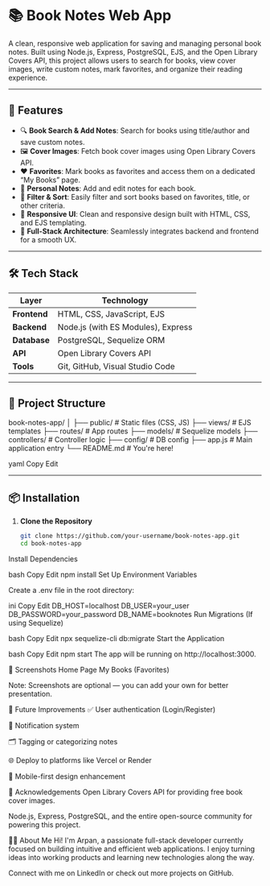 # 📚 Book Notes Web App

A clean, responsive web application for saving and managing personal book notes. Built using Node.js, Express, PostgreSQL, EJS, and the Open Library Covers API, this project allows users to search for books, view cover images, write custom notes, mark favorites, and organize their reading experience.

---

## 🚀 Features

- 🔍 **Book Search & Add Notes**: Search for books using title/author and save custom notes.
- 🖼 **Cover Images**: Fetch book cover images using Open Library Covers API.
- ❤️ **Favorites**: Mark books as favorites and access them on a dedicated “My Books” page.
- 🧠 **Personal Notes**: Add and edit notes for each book.
- 🔄 **Filter & Sort**: Easily filter and sort books based on favorites, title, or other criteria.
- 📱 **Responsive UI**: Clean and responsive design built with HTML, CSS, and EJS templating.
- 🧰 **Full-Stack Architecture**: Seamlessly integrates backend and frontend for a smooth UX.

---

## 🛠️ Tech Stack

| Layer         | Technology                               |
|---------------|------------------------------------------|
| **Frontend**  | HTML, CSS, JavaScript, EJS               |
| **Backend**   | Node.js (with ES Modules), Express       |
| **Database**  | PostgreSQL, Sequelize ORM                |
| **API**       | Open Library Covers API                  |
| **Tools**     | Git, GitHub, Visual Studio Code          |

---

## 📂 Project Structure

book-notes-app/
│
├── public/ # Static files (CSS, JS)
├── views/ # EJS templates
├── routes/ # App routes
├── models/ # Sequelize models
├── controllers/ # Controller logic
├── config/ # DB config
├── app.js # Main application entry
└── README.md # You're here!

yaml
Copy
Edit

---

## 📦 Installation

1. **Clone the Repository**
   ```bash
   git clone https://github.com/your-username/book-notes-app.git
   cd book-notes-app
Install Dependencies

bash
Copy
Edit
npm install
Set Up Environment Variables

Create a .env file in the root directory:

ini
Copy
Edit
DB_HOST=localhost
DB_USER=your_user
DB_PASSWORD=your_password
DB_NAME=booknotes
Run Migrations (If using Sequelize)

bash
Copy
Edit
npx sequelize-cli db:migrate
Start the Application

bash
Copy
Edit
npm start
The app will be running on http://localhost:3000.

📸 Screenshots
Home Page	My Books (Favorites)

Note: Screenshots are optional — you can add your own for better presentation.

🧪 Future Improvements
✅ User authentication (Login/Register)

🔔 Notification system

🗂️ Tagging or categorizing notes

🌐 Deploy to platforms like Vercel or Render

📱 Mobile-first design enhancement

🙌 Acknowledgements
Open Library Covers API for providing free book cover images.

Node.js, Express, PostgreSQL, and the entire open-source community for powering this project.

👨‍💻 About Me
Hi! I'm Arpan, a passionate full-stack developer currently focused on building intuitive and efficient web applications. I enjoy turning ideas into working products and learning new technologies along the way.

Connect with me on LinkedIn or check out more projects on GitHub.

